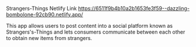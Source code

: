 Strangers-Things Netlify Link 
https://6511f9b4b10a2b1653fe3f59--dazzling-bombolone-92cb90.netlify.app/

This app allows users to post content into a social platform known as Strangers's-Things and lets consumers communicate between each other to obtain new items from strangers. 
